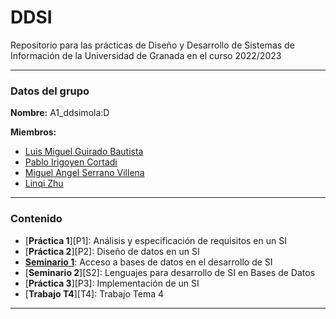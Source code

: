 [S1]: https://github.com/lu1smgb/DDSI/tree/main/S1/

[GitHub-LMGB]: https://github.com/lu1smgb
[GitHub-PIC]: https://github.com/PIrigoyen
[GitHub-MASV]: https://github.com/migue-maca-IngInfo
[GitHub-LZ]: https://github.com/zlq07

# DDSI
Repositorio para las prácticas de Diseño y Desarrollo de Sistemas de Información de la Universidad de Granada en el curso 2022/2023

---

### Datos del grupo

**Nombre:** A1_ddsimola:D

**Miembros:**
 - [Luis Miguel Guirado Bautista][GitHub-LMGB]
 - [Pablo Irigoyen Cortadi][GitHub-PIC]
 - [Miguel Angel Serrano Villena][GitHub-MASV]
 - [Linqi Zhu][GitHub-LZ]

---

### Contenido
 - [**Práctica 1**][P1]: Análisis y especificación de requisitos en un SI
 - [**Práctica 2**][P2]: Diseño de datos en un SI
 - [**Seminario 1**][S1]: Acceso a bases de datos en el desarrollo de SI
 - [**Seminario 2**][S2]: Lenguajes para desarrollo de SI en Bases de Datos
 - [**Práctica 3**][P3]: Implementación de un SI
 - [**Trabajo T4**][T4]: Trabajo Tema 4

---
